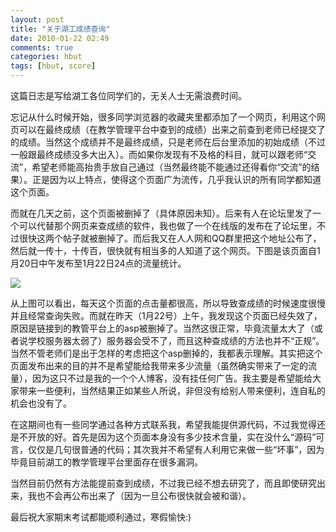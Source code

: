 ```yaml
---
layout: post
title: "关于湖工成绩查询"
date: 2010-01-22 02:49
comments: true
categories: hbut
tags: [hbut, score]
---
```

这篇日志是写给湖工各位同学们的，无关人士无需浪费时间。

忘记从什么时候开始，很多同学浏览器的收藏夹里都添加了一个网页，利用这个网页可以在最终成绩（在教学管理平台中查到的成绩）出来之前查到老师已经提交了的成绩。当然这个成绩并不是最终成绩，只是老师在后台里添加的初始成绩（不过一般跟最终成绩没多大出入）。而如果你发现有不及格的科目，就可以跟老师“交流”，希望老师能高抬贵手放自己通过（当然最终能不能通过还得看你“交流”的结果）。正是因为以上特点，使得这个页面广为流传，几乎我认识的所有同学都知道这个页面。

而就在几天之前，这个页面被删掉了（具体原因未知）。后来有人在论坛里发了一个可以代替那个网页来查成绩的软件，我也做了一个在线版的发布在了论坛里，不过很快这两个帖子就被删掉了。而后我又在人人网和QQ群里把这个地址公布了，然后就一传十，十传百，很快就有相当多的人知道了这个网页。下图是该页面自1月20日中午发布至1月22日24点的流量统计。

![](http://ww4.sinaimg.cn/large/a0c2e9c9gw1dt2ap7znalj.jpg)

从上图可以看出，每天这个页面的点击量都很高，所以导致查成绩的时候速度很慢并且经常查询失败。而就在昨天（1月22号）上午，我发现这个页面已经失效了，原因是链接到的教管平台上的asp被删掉了。当然这很正常，毕竟流量太大了（或者说学校服务器太弱了）服务器会受不了，而且这种查成绩的方法也并不“正规”。当然不管老师们是出于怎样的考虑把这个asp删掉的，我都表示理解。其实把这个页面发布出来的目的并不是希望能给我带来多少流量（虽然确实带来了一定的流量），因为这只不过是我的一个个人博客，没有挂任何广告。我主要是希望能给大家带来一些便利，当然结果正如某些人所说，非但没有给别人带来便利，连自私的机会也没有了。

在这期间也有一些同学通过各种方式联系我，希望我能提供源代码，不过我觉得还是不开放的好。首先是因为这个页面本身没有多少技术含量，实在没什么“源码”可言，仅仅是几句很普通的代码；其次我并不希望有人利用它来做一些“坏事”，因为毕竟目前湖工的教学管理平台里面存在很多漏洞。

当然目前仍然有方法能提前查到成绩，不过我已经不想去研究了，而且即使研究出来，我也不会再公布出来了（因为一旦公布很快就会被和谐）。

最后祝大家期末考试都能顺利通过，寒假愉快:)